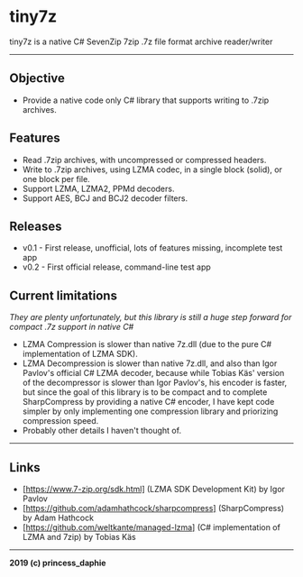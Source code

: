 # tiny7z
tiny7z is a native C# SevenZip 7zip .7z file format archive reader/writer

---

## Objective

- Provide a native code only C# library that supports writing to .7zip archives.

## Features

- Read .7zip archives, with uncompressed or compressed headers.
- Write to .7zip archives, using LZMA codec, in a single block (solid), or one block per file.
- Support LZMA, LZMA2, PPMd decoders.
- Support AES, BCJ and BCJ2 decoder filters.

## Releases

- v0.1 - First release, unofficial, lots of features missing, incomplete test app
- v0.2 - First official release, command-line test app

## Current limitations

*They are plenty unfortunately, but this library is still a huge step forward for compact .7z support in native C#*

- LZMA Compression is slower than native 7z.dll (due to the pure C# implementation of LZMA SDK).
- LZMA Decompression is slower than native 7z.dll, and also than Igor Pavlov's official C# LZMA decoder, because while Tobias Käs' version of the decompressor is slower than Igor Pavlov's, his encoder is faster, but since the goal of this library is to be compact and to complete SharpCompress by providing a native C# encoder, I have kept code simpler by only implementing one compression library and priorizing compression speed.
- Probably other details I haven't thought of.

---

## Links

- [https://www.7-zip.org/sdk.html] (LZMA SDK Development Kit) by Igor Pavlov
- [https://github.com/adamhathcock/sharpcompress] (SharpCompress) by Adam Hathcock
- [https://github.com/weltkante/managed-lzma] (C# implementation of LZMA and 7zip) by Tobias Käs

---

**2019 (c) princess_daphie**
